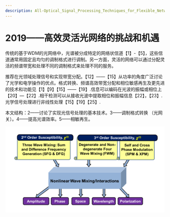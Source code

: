 ```yaml
---
description: All-Optical_Signal_Processing_Techniques_for_Flexible_Networks
---
```


# 2019——高效灵活光网络的挑战和机遇

传统的基于WDM的光网络中，光谱被分成特定的网络状信道【1】-【5】，这些信道通常用固定且均匀的调制格式进行调制。另一方面，灵活的网络可以通过分配灵活的频谱带宽和处理不同的调制格式来处理不同的服务。

推荐在光领域处理信号和实现带宽分配。【12】——【15】从功率的角度广泛讨论了光学和电学操作的优点。格式转换、频谱高效带宽分配和相位敏感再生及更先进的技术和功能见【1】【9】【15】——【19】.信息可以编码在光波的振幅或相位上【20】—【22】.相干检测可以从接收光波中提取相位和振幅信息【22】，【23】.光学信号处理进行非线性处理【15】【19】【25】.

本文结构：2——讨论了实现光信号处理的基本技术。3——调制格式转换 （光网关）。4——提高光谱效率。5——相敏再生。

![&#x5149;&#x4FE1;&#x53F7;&#x5904;&#x7406;&#x7684;&#x975E;&#x7EBF;&#x6027;&#x53C2;&#x6570;&#x548C;&#x5149;&#x6CE2;&#x53C2;&#x6570;](../../../.gitbook/assets/image%20%285%29.png)

